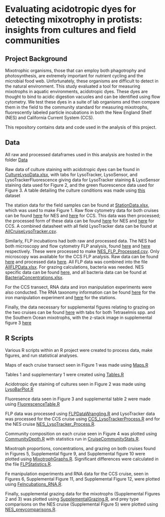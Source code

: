 # Evaluating acidotropic dyes for detecting mixotrophy in protists: insights from cultures and field communities

## Project Background
Mixotrophic organisms, those that can employ both phagotrophy and photosynthesis, are extremely important for nutrient cycling and the microbial food web. Unfortunately, these organisms are difficult to detect in the natural environment. This study evaluated a tool for measuring mixotrophs in aquatic environments, acidotropic dyes. These dyes are thought to bind to acidic digestion vacuoles and can be identified using flow cytometry. We test these dyes in a suite of lab organisms and then compare them in the field to the community standard for measuring mixotrophs, fluorescently labeled particle incubations in both the New England Shelf (NES) and California Current System (CCS). 

This repository contains data and code used in the analysis of this project. 
## Data
All raw and processed dataframes used in this analysis are hosted in the folder [Data](https://github.com/CohenLabUGA/AcidotropicDyes/tree/main/Data)

Raw data of culture staining with acidotropic dyes can be found in [CultureLysoData.xlsx](https://github.com/CohenLabUGA/AcidotropicDyes/blob/main/Data/CultureLysoData.xlsx), with tabs for LysoTracker, LysoSensor, and LysoTrackerFluorescence giving data for LysoTracker staining & LysoSensor staining data used for Figure 2, and the green fluorescence data used for Figure 3. A table detailing the culture conditions was made using [this](https://github.com/CohenLabUGA/AcidotropicDyes/blob/main/Data/Table1.xlsx)  dataset 

The station data for the field samples can be found at [StationData.xlsx](https://github.com/CohenLabUGA/AcidotropicDyes/blob/main/Data/StationData.xlsx), which was used to make Figure 1. Raw flow cytometry data for both cruises can be found [here](https://github.com/CohenLabUGA/AcidotropicDyes/blob/main/Data/20241205_NESLysoTrackerRaw.xlsx) for NES and [here](https://github.com/CohenLabUGA/AcidotropicDyes/blob/main/Data/20241203_CCSLysoTrackerRaw.xlsx) for CCS. This data was then processed; the processed form of these data can be found [here](https://github.com/CohenLabUGA/AcidotropicDyes/blob/main/Data/20241205_NESLysoTrackerProcessed.csv) for NES and [here](https://github.com/CohenLabUGA/AcidotropicDyes/blob/main/Data/20241203_CCSLysoTrackerProcessed.csv) for CCS. A combined datasheet with all field LysoTracker data can be found at [AllCruiseLysoTracker.csv](https://github.com/CohenLabUGA/AcidotropicDyes/blob/main/Data/AllCruiseLysoTracker.csv). 

Similarly, FLP incubations had both raw and processed data. The NES had both microscopy and flow cytometry FLP analysis, found [here](https://github.com/CohenLabUGA/AcidotropicDyes/blob/main/Data/NES_FLP_Microscopy.xlsx) and [here](https://github.com/CohenLabUGA/AcidotropicDyes/blob/main/Data/NES_FLP_FCM.xlsx) respectively. These were processed to make [NES_FLP_Processed.csv](https://github.com/CohenLabUGA/AcidotropicDyes/blob/main/Data/NES_FLP_Processed.csv). Only microscopy was available for the CCS FLP analysis. Raw data can be found [here](https://github.com/CohenLabUGA/AcidotropicDyes/blob/main/Data/CCSRawFLP.xlsx) and processed data [here](https://github.com/CohenLabUGA/AcidotropicDyes/blob/main/Data/CCS_FLP_Processed.csv). All FLP data was combined into the file [AllFLPData.xlsx](https://github.com/CohenLabUGA/AcidotropicDyes/blob/main/Data/AllFLPData.xlsx). For grazing calculations, bacteria was needed. NES specific data can be found [here](https://github.com/CohenLabUGA/AcidotropicDyes/blob/main/Data/NESBacteria.xlsx), and all bacteria data can be found at [BacteriaConcentrations.xlsx](https://github.com/CohenLabUGA/AcidotropicDyes/blob/main/Data/BacteriaConcentrations.xlsx). 

For the CCS transect, RNA data and iron manipulation experiments were also conducted. The RNA taxonomy information can be found [here](https://github.com/CohenLabUGA/AcidotropicDyes/blob/main/Data/CubiTaxa.xlsx) for the iron manipulation experiment and [here](https://github.com/CohenLabUGA/AcidotropicDyes/blob/main/Data/station_protist_taxonomy.csv) for the stations. 

Finally, the data necessary for supplemental figures relating to grazing on the two cruises can be found [here](https://github.com/CohenLabUGA/AcidotropicDyes/blob/main/Data/SupplementalGrazing.xlsx) with tabs for both Tetraselmis spp. and the Southern Ocean mixotrophs, with the z-stack image in supplemental figure 3 [here](https://github.com/CohenLabUGA/AcidotropicDyes/blob/main/Data/TetraZStack-1.png)
## R Scripts
Various R scripts within an R project were created to process data, make figures, and run statistical analyses. 

Maps of each cruise transect seen in Figure 1 was made using [Maps.R](https://github.com/CohenLabUGA/AcidotropicDyes/blob/main/Code/Maps.R)

Tables 1 and supplementary 1 were created using [Tables.R](https://github.com/CohenLabUGA/AcidotropicDyes/blob/main/Code/Tables.R)

Acidotropic dye staining of cultures seen in Figure 2 was made using [LysoBarPlot.R](https://github.com/CohenLabUGA/AcidotropicDyes/blob/main/Code/LysoBarPlot.R)

Fluoresence data seen in Figure 3 and supplemental table 2 were made using [FluorescenceTable.R](https://github.com/CohenLabUGA/AcidotropicDyes/blob/main/Code/FluoresenceTable.R)

FLP data was processed using [FLPDataWrangling.R](https://github.com/CohenLabUGA/AcidotropicDyes/blob/main/Code/FLPDataWrangling.R) and LysoTracker data was processed for the CCS cruise using [CCS_LysoTrackerProcess.R](https://github.com/CohenLabUGA/AcidotropicDyes/blob/main/Code/CCS_LysoTrackerProcess.R) and for the NES cruise [NES_LysoTracker_Process.R](https://github.com/CohenLabUGA/AcidotropicDyes/blob/main/Code/NES_LysoTracker_Process.R). 

Community composition on each cruise seen in Figure 4 was plotted using [CommunityDepth.R](https://github.com/CohenLabUGA/AcidotropicDyes/blob/main/Code/CommunityDepth.R) with statistics run in [CruiseCommunityStats.R](https://github.com/CohenLabUGA/AcidotropicDyes/blob/main/Code/CruiseCommunityStats.R). 

Mixotroph proportions, concentrations, and grazing on both cruises found in Figures 5, Supplemental figure 9, and Supplemental figure 10 were plotted using [MixotrophGraphs.R](https://github.com/CohenLabUGA/AcidotropicDyes/blob/main/Code/MixotrophGraphs.R). Significant differences were calculated in the file [FLPStatistics.R](https://github.com/CohenLabUGA/AcidotropicDyes/blob/main/Code/FLPStatistics.R). 

Fe manipulation experiments and RNA data for the CCS cruise, seen in Figures 6, Supplemental Figure 11, and Supplemental Figure 12, were plotted using [FeIncubations_RNA.R](https://github.com/CohenLabUGA/AcidotropicDyes/blob/main/Code/FeIncubations_RNA.R). 


Finally, supplemental grazing data for the mixotrophs (Supplemental Figures 2 and 3) was plotted using [SupplementalGrazing.R](https://github.com/CohenLabUGA/AcidotropicDyes/blob/main/Code/SupplementalGrazing.R), and prey type comparisons on the NES cruise (Supplemental Figure 5) were plotted using [NES_preycomparisons.R](https://github.com/CohenLabUGA/AcidotropicDyes/blob/main/Code/NES_preycomparisons.R). 


